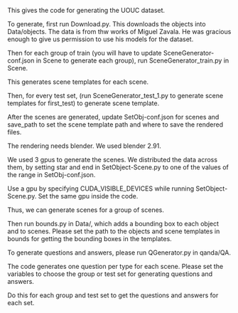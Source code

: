 This gives the code for generating the UOUC dataset.

To generate, first run Download.py. This downloads the objects into Data/objects. The data is from thw works of Miguel Zavala. He was gracious enough to give us permission to use his models for the dataset.

Then for each group of train (you will have to update SceneGenerator-conf.json in Scene to generate each group), run SceneGenerator_train.py in Scene.

This generates scene templates for each scene.

Then, for every test set, (run SceneGenerator_test_1.py to generate scene templates for first_test) to generate scene template.

After the scenes are generated, update SetObj-conf.json for scenes and save_path to set the scene template path and where to save the rendered files.

The rendering needs blender. We used blender 2.91.

We used 3 gpus to generate the scenes. We distributed the data across them, by setting star and end in SetObject-Scene.py to one of the values of the range in SetObj-conf.json.

Use a gpu by specifying CUDA_VISIBLE_DEVICES while running SetObject-Scene.py. Set the same gpu inside the code.

Thus, we can generate scenes for a group of scenes. 

Then run bounds.py in Data/, which adds a bounding box to each object and to scenes. Please set the path to the objects and scene templates in bounds for getting the bounding boxes in the templates.

To generate questions and answers, please run QGenerator.py in qanda/QA.

The code generates one question per type for each scene. Please set the variables to choose the group or test set for generating questions and answers.

Do this for each group and test set to get the questions and answers for each set.
